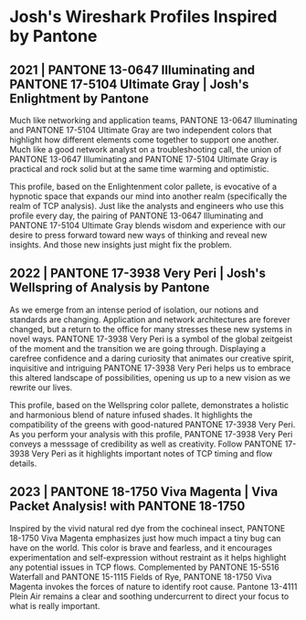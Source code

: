 # Josh's Wireshark Profiles Inspired by Pantone

## 2021 | PANTONE 13-0647 Illuminating and PANTONE 17-5104 Ultimate Gray | Josh's Enlightment by Pantone

Much like networking and application teams, PANTONE 13-0647 Illuminating and PANTONE 17-5104 Ultimate Gray are two independent colors that highlight how different elements come together to support one another. Much like a good network analyst on a troubleshooting call, the union of PANTONE 13-0647 Illuminating and PANTONE 17-5104 Ultimate Gray is practical and rock solid but at the same time warming and optimistic.

This profile, based on the Enlightenment color pallete, is evocative of a hypnotic space that expands our mind into another realm (specifically the realm of TCP analysis). Just like the analysts and engineers who use this profile every day, the pairing of PANTONE 13-0647 Illuminating and PANTONE 17-5104 Ultimate Gray blends wisdom and experience with our desire to press forward toward new ways of thinking and reveal new insights. And those new insights just might fix the problem.

## 2022 | PANTONE 17-3938 Very Peri | Josh's Wellspring of Analysis by Pantone

As we emerge from an intense period of isolation, our notions and standards are changing. Application and network architectures are forever changed, but a return to the office for many stresses these new systems in novel ways. PANTONE 17-3938 Very Peri is a symbol of the global zeitgeist of the moment and the transition we are going through. Displaying a carefree confidence and a daring curiosity that animates our creative spirit, inquisitive and intriguing PANTONE 17-3938 Very Peri helps us to embrace this altered landscape of possibilities, opening us up to a new vision as we rewrite our lives.

This profile, based on the Wellspring color pallete, demonstrates a holistic and harmonious blend of nature infused shades. It highlights the compatibility of the greens with good-natured PANTONE 17-3938 Very Peri. As you perform your analysis with this profile, PANTONE 17-3938 Very Peri conveys a messsage of credibility as well as creativity. Follow PANTONE 17-3938 Very Peri as it highlights important notes of TCP timing and flow details.

## 2023 | PANTONE 18-1750 Viva Magenta | Viva Packet Analysis! with PANTONE 18-1750

Inspired by the vivid natural red dye from the cochineal insect, PANTONE 18-1750 Viva Magenta emphasizes just how much impact a tiny bug can have on the world. This color is brave and fearless, and it encourages experimentation and self-expression without restraint as it helps highlight any potential issues in TCP flows. Complemented by PANTONE 15-5516 Waterfall and PANTONE 15-1115 Fields of Rye, PANTONE 18-1750 Viva Magenta invokes the forces of nature to identify root cause. Pantone 13-4111 Plein Air remains a clear and soothing undercurrent to direct your focus to what is really important.

